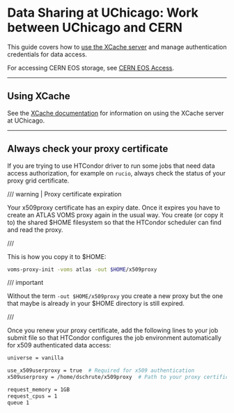 # Data Sharing at UChicago: Work between UChicago and CERN

This guide covers how to [use the XCache server](./xcache.md) and manage
authentication credentials for data access.

For accessing CERN EOS storage, see [CERN EOS Access](eos.md).

---

## Using XCache

See the [XCache documentation](./xcache.md) for information on using the XCache
server at UChicago.

---

## Always check your proxy certificate

If you are trying to use HTCondor driver to run some jobs that need data access
authorization, for example on `rucio`, always check the status of your proxy
grid certificate.

/// warning | Proxy certificate expiration

Your x509proxy certificate has an expiry date. Once it expires you have to
create an ATLAS VOMS proxy again in the usual way. You create (or copy it to)
the shared $HOME filesystem so that the HTCondor scheduler can find and read the
proxy.

///

This is how you copy it to $HOME:

```bash
voms-proxy-init -voms atlas -out $HOME/x509proxy
```

/// important

Without the term `-out $HOME/x509proxy` you create a new proxy but the one that
maybe is already in your $HOME directory is still expired.

///

Once you renew your proxy certificate, add the following lines to your job
submit file so that HTCondor configures the job environment automatically for
x509 authenticated data access:

```bash
universe = vanilla

use_x509userproxy = true  # Required for x509 authentication
x509userproxy = /home/dschrute/x509proxy  # Path to your proxy certificate

request_memory = 1GB
request_cpus = 1
queue 1
```
